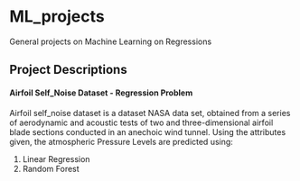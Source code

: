 # ML_projects
General projects on Machine Learning on Regressions
<br/>
 
## Project Descriptions

#### Airfoil Self_Noise Dataset - Regression Problem

Airfoil self_noise dataset is a dataset NASA data set, obtained from a series of aerodynamic and acoustic tests of two and three-dimensional airfoil blade sections conducted in an anechoic wind tunnel. Using the attributes given, the atmospheric Pressure Levels are predicted using:
1. Linear Regression
2. Random Forest


